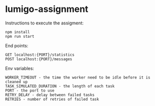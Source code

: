 # lumigo-assignment

Instructions to execute the assigment:
```
npm install
npm run start
```

End points:
```
GET localhost:{PORT}/statistics
POST localhost:{PORT}/messages
```

Env variables:
```
WORKER_TIMEOUT - the time the worker need to be idle before it is cleaned up
TASK_SIMULATED_DURATION - the length of each task
PORT - the port to use
RETRY_DELAY - delay between failed tasks
RETRIES - number of retries of failed task
```
